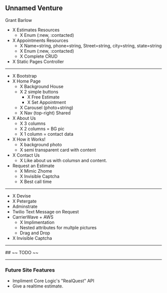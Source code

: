 ## Unnamed Venture
Grant Barlow

- X Estimates Resources
  - X Enum (:new, :contacted)
- X Appointments Resources 
  - X Name=string, phone=string, Street=string, city=string, state=string
  - X Enum (:new, :contacted)
  - X Complete CRUD
- X Static Pages Controller

<hr>

- X Bootstrap
- X Home Page
  - X Background House
  - X 2 simple buttons
    - X Free Estimate
    - X Set Appointment
  - X Carousel (photo+string)
  - X Nav (top-right) Shared
- X About Us
  - X 3 columns
  - X 2 columns = BG pic
  - X 1 column = contact data
- X How it Works!
  - X background photo
  - X semi transparent card with content
- X Contact Us
  - X Like about us with columsn and content.
- Request an Estimate
  - X Mimic Zhome
  - X Invisible Captcha
  - X Best call time
<hr>

- X Devise
- X Petergate
- Adminstrate
- Twilio Text Message on Request
- CarrierWave + AWS
  - X Implimentation
  - Nested attributes for multple pictures
  - Drag and Drop
- X Invisible Captcha

<hr>
## ~~ TODO ~~






<hr>


### Future Site Features
- Impliment Core Logic's "RealQuest" API
- Give a realtime estimate.